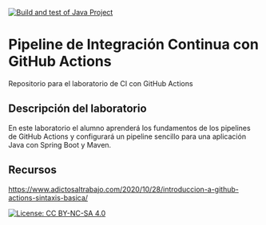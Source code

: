 [![Build and test of Java Project](https://github.com/ETSISI-EMS/ems2024-lab-1-3-ci-github-actions-ianselley/actions/workflows/main.yml/badge.svg?branch=main)](https://github.com/ETSISI-EMS/ems2024-lab-1-3-ci-github-actions-ianselley/actions/workflows/main.yml)

# Pipeline de Integración Continua con GitHub Actions

Repositorio para el laboratorio de CI con GitHub Actions

## Descripción del laboratorio

En este laboratorio el alumno aprenderá los fundamentos de los pipelines de GitHub Actions y configurará un pipeline
sencillo para una aplicación Java con Spring Boot y Maven. 

## Recursos
https://www.adictosaltrabajo.com/2020/10/28/introduccion-a-github-actions-sintaxis-basica/

[![License: CC BY-NC-SA 4.0](https://img.shields.io/badge/License-CC_BY--NC--SA_4.0-lightgrey.svg)](https://creativecommons.org/licenses/by-nc-sa/4.0/)
